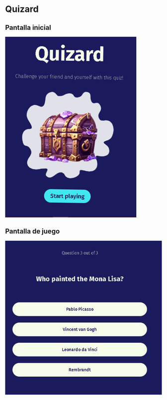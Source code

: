 # Quizard

## Pantalla inicial

![start](./img/screenshots/start.png)

## Pantalla de juego

![game](./img/screenshots/game.png)
